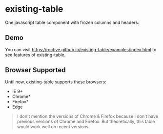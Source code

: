 # existing-table
One javascript table component with frozen columns and headers.

## Demo
You can visit <https://roctive.github.io/existing-table/examples/index.html> to see features of existing-table.

## Browser Supported
Until now, existing-table supports these browsers:

- IE 9+
- Chrome*
- Firefox*
- Edge

> I don't mention the versions of Chrome & Firefox because I don't have previous versions of Chrome and Firefox. But theoretically, this table would work well on recent versions.